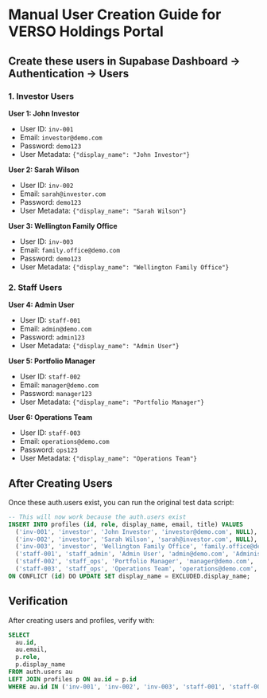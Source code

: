 # Manual User Creation Guide for VERSO Holdings Portal

## Create these users in Supabase Dashboard → Authentication → Users

### 1. Investor Users

**User 1: John Investor**
- User ID: `inv-001`
- Email: `investor@demo.com`
- Password: `demo123`
- User Metadata: `{"display_name": "John Investor"}`

**User 2: Sarah Wilson**
- User ID: `inv-002`
- Email: `sarah@investor.com`
- Password: `demo123`
- User Metadata: `{"display_name": "Sarah Wilson"}`

**User 3: Wellington Family Office**
- User ID: `inv-003`
- Email: `family.office@demo.com`
- Password: `demo123`
- User Metadata: `{"display_name": "Wellington Family Office"}`

### 2. Staff Users

**User 4: Admin User**
- User ID: `staff-001`
- Email: `admin@demo.com`
- Password: `admin123`
- User Metadata: `{"display_name": "Admin User"}`

**User 5: Portfolio Manager**
- User ID: `staff-002`
- Email: `manager@demo.com`
- Password: `manager123`
- User Metadata: `{"display_name": "Portfolio Manager"}`

**User 6: Operations Team**
- User ID: `staff-003`
- Email: `operations@demo.com`
- Password: `ops123`
- User Metadata: `{"display_name": "Operations Team"}`

## After Creating Users

Once these auth.users exist, you can run the original test data script:

```sql
-- This will now work because the auth.users exist
INSERT INTO profiles (id, role, display_name, email, title) VALUES
  ('inv-001', 'investor', 'John Investor', 'investor@demo.com', NULL),
  ('inv-002', 'investor', 'Sarah Wilson', 'sarah@investor.com', NULL),
  ('inv-003', 'investor', 'Wellington Family Office', 'family.office@demo.com', NULL),
  ('staff-001', 'staff_admin', 'Admin User', 'admin@demo.com', 'Administration'),
  ('staff-002', 'staff_ops', 'Portfolio Manager', 'manager@demo.com', 'Portfolio Management'),
  ('staff-003', 'staff_ops', 'Operations Team', 'operations@demo.com', 'Operations')
ON CONFLICT (id) DO UPDATE SET display_name = EXCLUDED.display_name;
```

## Verification

After creating users and profiles, verify with:

```sql
SELECT
  au.id,
  au.email,
  p.role,
  p.display_name
FROM auth.users au
LEFT JOIN profiles p ON au.id = p.id
WHERE au.id IN ('inv-001', 'inv-002', 'inv-003', 'staff-001', 'staff-002', 'staff-003');
```